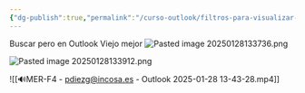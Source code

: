```yaml
---
{"dg-publish":true,"permalink":"/curso-outlook/filtros-para-visualizar-de-formas-que-ayuden-a-trabajar/"}
---
```




Buscar pero en Outlook Viejo mejor
![Pasted image 20250128133736.png](/img/user/Pasted%20image%2020250128133736.png)

![Pasted image 20250128133912.png](/img/user/Pasted%20image%2020250128133912.png)

![[🔊MER-F4 - pdiezg@incosa.es - Outlook 2025-01-28 13-43-28.mp4]]
